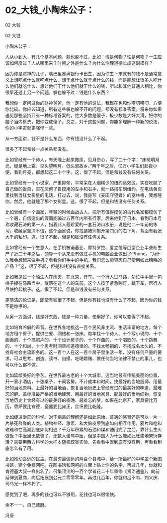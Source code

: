 # 02_大钱_小陶朱公子：

02 大钱

02 大钱

小陶朱公子：

人从小到大，有几个基本问题，躲也躲不过，比如：情是何物？性是何物？一生应该如何度过？人从哪里来？时间之外是什么？为什么伦理道德长成这副模样？

因为你是财神的儿子，嘴巴里塞满银行卡出生，因为你生下来就有的钱不是通常意义上想吃点什么就吃点什么、想干点什么就干点什么的钱，而是能想让很多人吃什么他们就吃什么、想让他们干什么他们就干什么的钱，所以和其他普通人相比，你很早还遇上另一个问题，躲也躲不过：钱是什么东西？

我想你一定问过你的财神爸爸，他一定有他的说法，我现在也和你唠叨唠叨，方便你比较。你应该知道，所有这些躲也躲不开的问题，都没有标准答案。将来你如果遇见那些坚持只有一种标准答案的，绝大多数是傻子，极少数是大奸大滑，把你的脑子当内裤洗，把你变成傻子。总之，对于这些问题，你能多理解一种新的说法，你的小宇宙就更强悍一些。

从一方面讲，钱不是什么东西，你有钱没什么了不起。

很多了不起和钱一点关系都没有。

比如曾经有一个诗人，有天晚上起来撒尿，见月伤心，写了二十个字：“床前明月光，疑是地上霜。举头望明月，低头思故乡。”两千年之后，亿万小学生们起夜小便，看到月亮，都想起这二十个字。这，很了不起，但是和钱没有任何关系。

比如曾经有一个小说家，严重抑郁，平常呆在人烟稀少的纽约远郊区。实在吃腻了自己做的饭菜，实在厌倦了自摸用的左手和右手，就一路搭车到纽约，在电话黄页里找到当红女影星的电话，打过去，说，我是写《麦田守望者》的塞林格，我想睡你。然后，他就睡了那个女影星。这，很了不起，但是和钱没有任何关系。

比如曾经有一个画家，年轻的时候血战古人，把所有值得模仿的古代名家都模仿了一个遍，自信造出的假画能骗过五百年内所有行家。后来他到了日本，看到日本号称收藏石涛的第一人，指着此人最珍爱的一套石涛山水册，说是他二十年前的练习。收藏家坚决不信，这个画家说，你找装裱师揭开第四页的右下角，背面有我张大千的私印。这，很了不起，但是和钱没有任何关系。

比如曾经有一个生意人，在手机被诺基亚、摩特罗拉、爱立信等巨型企业半垄断生产了近二十年之后，领导一个从来没有做过手机的电脑企业做出了iPhone。“为什么我会想起来做手机？看看你们手中的手机，我们怎么能容忍自己使用如此糟糕的产品？”这，很了不起，但是和钱没有直接关系。

比如我见过一个陌生人在雨天，在北京，开车。一个行人过马路，匆忙中手里一包桃子掉在马路当中，散落在这个人的车前。这个人按了紧急蹦灯，跳下车，帮行人尽快捡起桃子。这，很了不起，但是和钱没有任何关系。

更简洁的论证是，即使有钱很了不起，但是你有钱也没有什么了不起，因为你的钱不是你挣的。

从另一方面讲，钱是好东西，钱是一种力量，使用好了，你可以变得了不起。

比如培育冷僻的声音。在世界各地挑选一百个民风非主流、生活丰富的地方，每个地方租个房子，提供三餐、网络和一张床。每年找十个诗人、十个写小说的、十个画画的、十个搞照片的、十个设计房子的、十个作曲的、十个唱歌的、十个跳舞的、十个和尚、十个思考时间空间道德律的。不找太畅销的，不找成名太久的，不找有社会主流职务的。这一百个人在这一百个房子里生活一年，没有任何产量的要求，可以思考、创造、读书、自摸、吃喝嫖赌、做任何当地法律不禁止的事儿，也可以什么都不做。

比如延续美好的手艺。在世界最古老的十个大城市，选当地最有传统美丽的位置，开一家小酒店，十张桌子，十间客房。不计成本和时间，找最好的当地厨师、用最好的当地原料、上最好的当地酒，恢复当地历史上曾经有过的最美好的味道、最难忘的醉。盖标准最严格的当地建筑、用最好的当地家具、配最好的当地织物，恢复当地历史上曾经有过的最美好的夜晚、最难忘的梦。如果在北京开，家具要比万历，香炉要比宣德，瓷器要比雍正，丝织要比乾隆。

比如促进渺茫的科学。对于病毒的理解还是如此原始，普通的感冒还是可以一片一片杀死群聚的人类。植物神经、激素、和大脑皮层到底如何相互作用，鸦片和枪和玫瑰和性高潮到底如何相通？千万年积累的石油和煤和铀用完了之后，靠什么生火做饭？中医里无数骗子，无数人谩骂中医，但是中国人为什么能如此旺盛地繁衍存活？需要用西方科学的大样本随机双盲实验，先看看中医到底有没有用，再看看到底怎么有了用。

比如推动遥远的民主。在最穷最偏远的两百个县城中，给一所最好的中学盖个新图书馆，建个免费网吧。在图书馆和网吧的立面上贴上你的名字，再过几年，你就和肯德基大叔一样出名了。召集顶尖的一百个学者花二十年重修《资治通鉴》，向前延伸到夏商，向后拓展到公元二零零零年。再过几百年，你就和吕不韦、刘义庆、司马光一样不朽了。

感觉到了吧，再多的钱也可以不够用，花钱也可以很愉快。

余不一一，自己琢磨。

冯唐